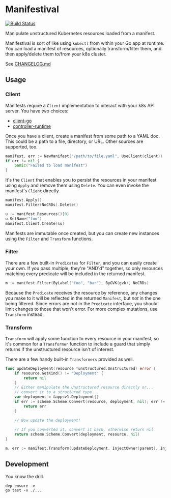 # Manifestival

[![Build Status](https://travis-ci.org/manifestival/manifestival.svg?branch=master)](https://travis-ci.org/manifestival/manifestival)

Manipulate unstructured Kubernetes resources loaded from a manifest.

Manifestival is sort of like using `kubectl` from within your Go app
at runtime. You can load a manifest of resources, optionally
transform/filter them, and then apply/delete them to/from your k8s
cluster.

See [CHANGELOG.md](CHANGELOG.md)

## Usage

### Client

Manifests require a `Client` implementation to interact with your k8s
API server. You have two choices:

- [client-go](https://github.com/manifestival/client-go-client)
- [controller-runtime](https://github.com/manifestival/controller-runtime-client)

Once you have a client, create a manifest from some path to a YAML
doc. This could be a path to a file, directory, or URL. Other sources
are supported, too.

```go
manifest, err := NewManifest("/path/to/file.yaml", UseClient(client))
if err != nil {
    panic("Failed to load manifest")
}
```

It's the `Client` that enables you to persist the resources in your
manifest using `Apply` and remove them using `Delete`. You can even
invoke the manifest's `Client` directly.

```go
manifest.Apply()
manifest.Filter(NoCRDs).Delete()

u := manifest.Resources()[0]
u.SetName("foo")
manifest.Client.Create(&u)
```

Manifests are immutable once created, but you can create new instances
using the `Filter` and `Transform` functions.

### Filter

There are a few built-in `Predicates` for `Filter`, and you can easily
create your own. If you pass multiple, they're "AND'd" together, so
only resources matching every predicate will be included in the
returned manifest.

```go
m := manifest.Filter(ByLabel("foo", "bar"), ByGVK(gvk), NoCRDs)
```

Because the `Predicate` receives the resource by reference, any
changes you make to it will be reflected in the returned `Manifest`,
but _not_ in the one being filtered. Since errors are not in the
`Predicate` interface, you should limit changes to those that won't
error. For more complex mutations, use `Transform` instead.

### Transform

`Transform` will apply some function to every resource in your
manifest, so it's common for a `Transformer` function to include a
guard that simply returns if the unstructured resource isn't of
interest.

There are a few handy built-in `Transformers` provided as well.

```go
func updateDeployment(resource *unstructured.Unstructured) error {
    if resource.GetKind() != "Deployment" {
        return nil
    }
    // Either manipulate the Unstructured resource directly or...
    // convert it to a structured type...
    var deployment = &appsv1.Deployment{}
    if err := scheme.Scheme.Convert(resource, deployment, nil); err != nil {
        return err
    }

    // Now update the deployment!
    
    // If you converted it, convert it back, otherwise return nil
    return scheme.Scheme.Convert(deployment, resource, nil)
}

m, err := manifest.Transform(updateDeployment, InjectOwner(parent), InjectNamespace("foo"))
```

## Development

You know the drill.

    dep ensure -v
    go test -v ./...

